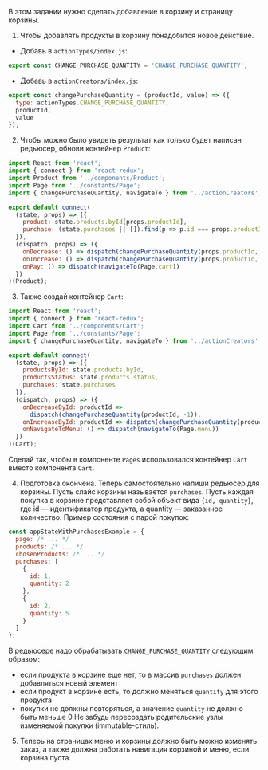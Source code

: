 В этом задании нужно сделать добавление в корзину и страницу корзины.

1. Чтобы добавлять продукты в корзину понадобится новое действие.
  - Добавь в `actionTypes/index.js`:
  ```js
  export const CHANGE_PURCHASE_QUANTITY = 'CHANGE_PURCHASE_QUANTITY';
  ```
  - Добавь в `actionCreators/index.js`:
  ```js
  export const changePurchaseQuantity = (productId, value) => ({
    type: actionTypes.CHANGE_PURCHASE_QUANTITY,
    productId,
    value
  });
  ```


2. Чтобы можно было увидеть результат как только будет написан редьюсер, обнови контейнер `Product`:
```js
import React from 'react';
import { connect } from 'react-redux';
import Product from '../components/Product';
import Page from '../constants/Page';
import { changePurchaseQuantity, navigateTo } from '../actionCreators';

export default connect(
  (state, props) => ({
    product: state.products.byId[props.productId],
    purchase: (state.purchases || []).find(p => p.id === props.productId)
  }),
  (dispatch, props) => ({
    onDecrease: () => dispatch(changePurchaseQuantity(props.productId, -1)),
    onIncrease: () => dispatch(changePurchaseQuantity(props.productId, 1)),
    onPay: () => dispatch(navigateTo(Page.cart))
  })
)(Product);

```


3. Также создай контейнер `Cart`:
```js
import React from 'react';
import { connect } from 'react-redux';
import Cart from '../components/Cart';
import Page from '../constants/Page';
import { changePurchaseQuantity, navigateTo } from '../actionCreators';

export default connect(
  (state, props) => ({
    productsById: state.products.byId,
    productsStatus: state.products.status,
    purchases: state.purchases
  }),
  (dispatch, props) => ({
    onDecreaseById: productId =>
      dispatch(changePurchaseQuantity(productId, -1)),
    onIncreaseById: productId => dispatch(changePurchaseQuantity(productId, 1)),
    onNavigateToMenu: () => dispatch(navigateTo(Page.menu))
  })
)(Cart);

```
Сделай так, чтобы в компоненте `Pages` использовался контейнер `Cart` вместо компонента `Cart`.


4. Подготовка окончена. Теперь самостоятельно напиши редьюсер для корзины.
Пусть слайс корзины называется `purchases`.
Пусть каждая  покупка в корзине представляет собой объект вида `{id, quantity}`,
где id — идентификатор продукта, а quantity — заказанное количество.
Пример состояния с парой покупок:
```js
const appStateWithPurchasesExample = {
  page: /* ... */
  products: /* ... */
  chosenProducts: /* ... */
  purchases: [
    {
      id: 1,
      quantity: 2
    },
    {
      id: 2,
      quantity: 5
    }
  ]
};
```
В редьюсере надо обрабатывать `CHANGE_PURCHASE_QUANTITY` следующим образом:
- если продукта в корзине еще нет, то в массив `purchases` должен добавляться новый элемент
- если продукт в корзине есть, то должно меняться `quantity` для этого продукта
- покупки не должны повторяться, а значение `quantity` не должно быть меньше 0
Не забудь пересоздать родительские узлы изменяемой покупки (immutable-стиль).


5. Теперь на страницах меню и корзины должно быть можно изменять заказ,
а также должна работать навигация корзиной и меню, если корзина пуста.
